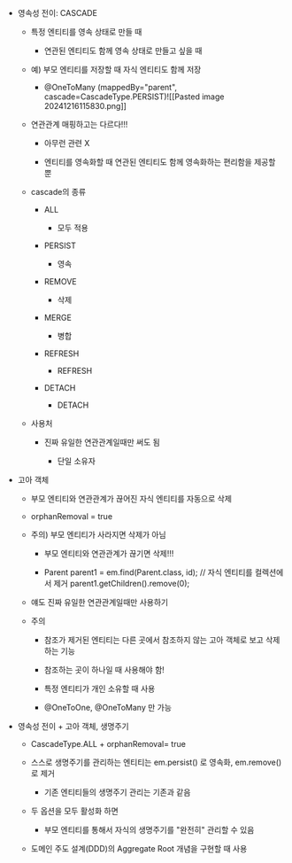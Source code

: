 - 영속성 전이: CASCADE
    
    - 특정 엔티티를 영속 상태로 만들 때
        
        - 연관된 엔티티도 함께 영속 상태로 만들고 싶을 때
            
    - 예) 부모 엔티티를 저장할 때 자식 엔티티도 함께 저장
        
        - @OneToMany (mappedBy="parent", cascade=CascadeType.PERSIST)![[Pasted image 20241216115830.png]]
            
    - 연관관계 매핑하고는 다르다!!!
        
        - 아무런 관련 X
            
        - 엔티티를 영속화할 때 연관된 엔티티도 함께 영속화하는 편리함을 제공할 뿐
            
    - cascade의 종류
        
        - ALL
            
            - 모두 적용
                
        - PERSIST
            
            - 영속
                
        - REMOVE
            
            - 삭제
                
        - MERGE
            
            - 병합
                
        - REFRESH
            
            - REFRESH
                
        - DETACH
            
            - DETACH
                
    - 사용처
        
        - 진짜 유일한 연관관계일때만 써도 됨
            
            - 단일 소유자
                
- 고아 객체
    
    - 부모 엔티티와 연관관계가 끊어진 자식 엔티티를 자동으로 삭제
        
    - orphanRemoval = true
        
    - 주의) 부모 엔티티가 사라지면 삭제가 아님
        
        - 부모 엔티티와 연관관계가 끊기면 삭제!!!
            
        - Parent parent1 = em.find(Parent.class, id); // 자식 엔티티를 컬렉션에서 제거 parent1.getChildren().remove(0);
            
    - 얘도 진짜 유일한 연관관계일때만 사용하기
        
    - 주의
        
        - 참조가 제거된 엔티티는 다른 곳에서 참조하지 않는 고아 객체로 보고 삭제하는 기능
            
        - 참조하는 곳이 하나일 때 사용해야 함!
            
        - 특정 엔티티가 개인 소유할 때 사용
            
        - @OneToOne, @OneToMany 만 가능
            
- 영속성 전이 + 고아 객체, 생명주기
    
    - CascadeType.ALL + orphanRemoval= true
        
    - 스스로 생명주기를 관리하는 엔티티는 em.persist() 로 영속화, em.remove() 로 제거
        
        - 기존 엔티티들의 생명주기 관리는 기존과 같음
            
    - 두 옵션을 모두 활성화 하면
        
        - 부모 엔티티를 통해서 자식의 생명주기를 "완전히" 관리할 수 있음
            
    - 도메인 주도 설계(DDD)의 Aggregate Root 개념을 구현할 때 사용
